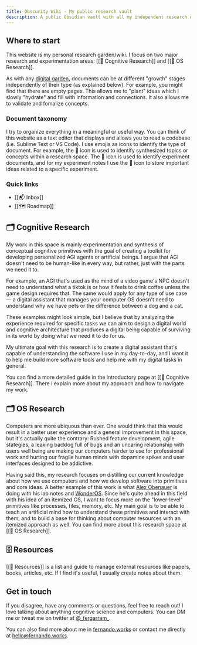 ```yaml
---
title: Obscurity Wiki - My public research vault
description: A public Obsidian vault with all my independent research on Cognitive Engineering, OS Development and Design, and Complexity.
---
```


## Where to start

This website is my personal research garden/wiki. I focus on two major research and experimentation areas: [[📝 Cognitive Research]] and [[📝 OS Research]].

As with any [digital garden](https://maggieappleton.com/garden-history), documents can be at different "growth" stages independently of their type (as explained below). For example, you might find that there are empty pages. This allows me to "plant" ideas which I slowly "hydrate" and fill with information and connections. It also allows me to validate and fomalize concepts.

### Document taxonomy

I try to organize everything in a meaningful or useful way. You can think of this website as a text editor that displays and allows you to read a codebase (i.e. Sublime Text or VS Code). I use emojis as icons to identify the type of document. For example, the 📝 icon is used to identify synthesized topics or concepts within a research space. The 🔬 icon is used to identify experiment documents, and for my experiment notes I use the 📎 icon to store important ideas related to a specific experiment.

### Quick links

* [[📬 Inbox]]
* [[🗺 Roadmap]]

## 🗂 Cognitive Research

My work in this space is mainly experimentation and synthesis of conceptual cognitive primitives with the goal of creating a toolkit for developing personalized AGI agents or artificial beings.  I argue that AGI doesn't need to be human-like in every way, but rather, just with the parts we need it to.

For example, an AGI that's used as the mind of a video game's NPC doesn't need to understand what a tiktok is or how it feels to drink coffee unless the game design requires that. The same would apply for any type of use case — a digital assistant that manages your computer OS doesn't need to understand why we have pets or the difference between a dog and a cat.

These examples might look simple, but I believe that by analyzing the experience required for specific tasks we can aim to design a digital world and cognitive architecture that produces a digital being capable of surviving in its world by doing what we need it to do for us.

My ultimate goal with this research is to create a digital assistant that's capable of understanding the software I use in my day-to-day, and I want it to help me build more software tools and help me with my digital tasks in general.

You can find a more detailed guide in the introductory page at [[📝 Cognitive Research]]. There I explain more about my approach and how to navigate my work.

## 🗂 OS Research

Computers are more ubiquous than ever. One would think that this would result in a better user experience and a general improvement in this space, but it's actually quite the contrary: Rushed feature development, agile stategies, a leaking backlog full of bugs and an uncaring relationship with users well being are making our computers harder to use for professional work and hurting our fragile human minds with dopamine spikes and user interfaces designed to be addictive.

Having said this, my research focuses on distilling our current knowledge about how we use computers and how we develop software into primitives and core ideas. A better example of this work is what [Alex Obenauer](https://alexanderobenauer.com/) is doing with his lab notes and [WonderOS](https://wonderos.org/). Since he's quite ahead in this field with his idea of an itemized OS, I want to focus more on the "lower-level" primitives like processes, files, memory, etc. My main goal is to be able to teach an artificial mind how to understand these primitives and interact with them, and to build a base for thinking about computer resources with an itemized approach as well. You can find more about this research space at [[📝 OS Research]].


## 🗄 Resources

[[📝 Resources]] is a list and guide to manage external resources like papers, books, articles, etc. If I find it's useful, I usually create notes about them.

## Get in touch

If you disagree, have any comments or questions, feel free to reach out! I love talking about anything cognitive science and computers. You can DM me or tweat me on twitter at [@\_fergarram\_](https://twitter.com/_fergarram_).

You can also find more about me in [fernando.works](https://fernando.works/) or contact me directly at [hello@fernando.works](mailto:hello@fernando.works).